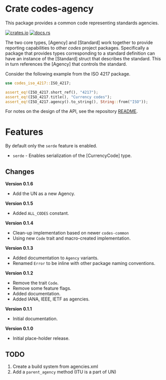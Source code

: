 # Crate codes-agency

This package provides a common code representing standards agencies.

[![crates.io](https://img.shields.io/crates/v/codes-agency.svg)](https://crates.io/crates/codes-agency)
[![docs.rs](https://docs.rs/codes-agency/badge.svg)](https://docs.rs/codes-agency)

The two core types, [Agency] and [Standard] work together to provide reporting
capabilities to other *codes* project packages. Specifically a package that
provides types corresponding to a standard definition can have an instance of
the [Standard] struct that describes the standard. This in turn references the
[Agency] that controls the standard.

Consider the following example from the ISO 4217 package.

```rust
use codes_iso_4217::ISO_4217;

assert_eq!(ISO_4217.short_ref(), "4217");
assert_eq!(ISO_4217.title(), "Currency codes");
assert_eq!(ISO_4217.agency().to_string(), String::from("ISO"));
```

For notes on the design of the API, see the repository 
[README](https://github.com/johnstonskj/rust-codes/blob/main/README.md).

# Features

By default only the `serde` feature is enabled.

* `serde` - Enables serialization of the [CurrencyCode] type.
  
## Changes

**Version 0.1.6**

* Add the UN as a new Agency.

**Version 0.1.5**

* Added `ALL_CODES` constant.

**Version 0.1.4**

* Clean-up implementation based on newer `codes-common`
* Using new `Code` trait and macro-created implementation.

**Version 0.1.3**

* Added documentation to `Agency` variants.
* Renamed `Error` to be inline with other package naming conventions.

**Version 0.1.2**

* Remove the trait `Code`.
* Remove some feature flags.
* Added documentation.
* Added IANA, IEEE, IETF as agencies.

**Version 0.1.1**

* Initial documentation.

**Version 0.1.0**

* Initial place-holder release.

## TODO

1. Create a build system from agencies.xml
1. Add a `parent_agency` method (ITU is a part of UN)
